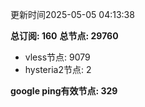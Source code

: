 更新时间2025-05-05 04:13:38

**总订阅: 160**
**总节点: 29760**
- vless节点: 9079
- hysteria2节点: 2

**google ping有效节点: 329**
